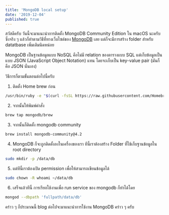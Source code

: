 ```yaml
---
title: 'MongoDB local setup'
date: '2019-12-04'
published: true
---
```


สวัสดีครับ วันนี้จะมาแนะนำการติดตั้ง MongoDB Community Edition ใน macOS นะครับ ซึ่งจริง ๆ แล้วก็ทำตามวิธีที่ทางเว็บไซต์ของ [MongoDB](https://docs.mongodb.com/manual/tutorial/install-mongodb-on-os-x/) เลย แต่ก็จะมีการสร้าง folder สำหรับ datatbase เพิ่มเติมนิดหน่อย

MongoDB เป็นฐานข้อมูลแบบ NoSQL คือไม่มี relation ของตารางแบบ SQL แต่เก็บข้อมูลเป็นแบบ JSON (JavaScript Object Notation) แทน โดยจะเก็บเป็น key-value pair (มันก็คือ JSON นั่นเอง)

วิธีการก็ตามขั้นตอนต่อไปนี้ครับ

1. ติดตั้ง Home brew ก่อน

```sh
/usr/bin/ruby -e "$(curl -fsSL https://raw.githubusercontent.com/Homebrew/install/master/install)"
```

2. จากนั้นให้พิมพ์คำสั่ง

```sh
brew tap mongodb/brew
```

3. จากนั้นก็ติดตั้ง mongodb community

```sh
brew install mongodb-community@4.2
```

4. MongoDB ก็จะถูกติดตั้งลงในเครื่องของเรา ทีนี้เราต้องสร้าง Folder ที่ใช้เก็บฐานข้อมูลใน root directory

```sh
sudo mkdir -p /data/db
```

5. แต่ทีนี้เราต้องเปิด permission เพื่อให้สามารถเขียนข้อมูลได้

```sh
sudo chown -R whoami ~/data/db
```

6. เสร็จแล้วทีนี้ การเรียกใช้งานเพื่อ run service ของ mongodb ก็ทำได้โดย

```sh
mongod --dbpath 'fullpath/data/db'
```

คร่าว ๆ ก็ประมาณนี้ blog ต่อไปจะมาแนะนำการใช้งาน MongoDB คร่าว ๆ ครับ
